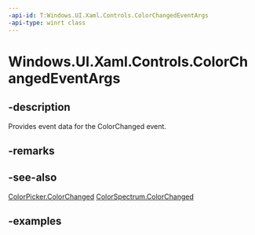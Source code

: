 ```yaml
---
-api-id: T:Windows.UI.Xaml.Controls.ColorChangedEventArgs
-api-type: winrt class
---
```


<!-- Class syntax.
public class ColorChangedEventArgs 
-->

# Windows.UI.Xaml.Controls.ColorChangedEventArgs

## -description

Provides event data for the ColorChanged event.

## -remarks

## -see-also

[ColorPicker.ColorChanged](colorpicker_colorchanged.md)
[ColorSpectrum.ColorChanged](../windows.ui.xaml.controls.primitives/colorspectrum_colorchanged.md)

## -examples

